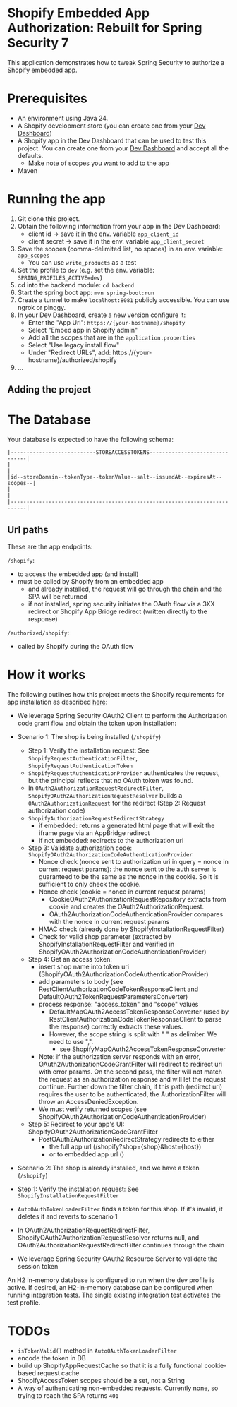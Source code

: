 # Shopify Embedded App Authorization: Rebuilt for Spring Security 7

This application demonstrates how to tweak Spring Security to authorize a Shopify embedded app.

# Prerequisites
- An environment using Java 24.
- A Shopify development store (you can create one from your [Dev Dashboard](https://dev.shopify.com/dashboard/))
- A Shopify app in the Dev Dashboard that can be used to test this project. You can create one from your [Dev Dashboard](https://dev.shopify.com/dashboard/) and accept all the defaults.
  - Make note of scopes you want to add to the app
- Maven

# Running the app
1. Git clone this project.
2. Obtain the following information from your app in the Dev Dashboard:
   - client id -> save it in the env. variable `app_client_id`
   - client secret -> save it in the env. variable `app_client_secret`
3. Save the scopes (comma-delimited list, no spaces) in an env. variable: `app_scopes`
   - You can use `write_products` as a test 
4. Set the profile to `dev` (e.g. set the env. variable: `SPRING_PROFILES_ACTIVE=dev`)
5. cd into the backend module: `cd backend`
5. Start the spring boot app: `mvn spring-boot:run`
6. Create a tunnel to make `localhost:8081` publicly accessible. You can use ngrok or pinggy.
7. In your Dev Dashboard, create a new version configure it:
   - Enter the "App Url": `https://{your-hostname}/shopify`
   - Select "Embed app in Shopify admin"
   - Add all the scopes that are in the `application.properties`
   - Select "Use legacy install flow"
   - Under "Redirect URLs", add: https://{your-hostname}/authorized/shopify
8. ...

## Adding the project


# The Database

Your database is expected to have the following schema:
```
|---------------------------STOREACCESSTOKENS-------------------------------|
|                                                                           |
|id--storeDomain--tokenType--tokenValue--salt--issuedAt--expiresAt--scopes--|
|                                                                           |
|---------------------------------------------------------------------------|
```

## Url paths
These are the app endpoints:

`/shopify`:
- to access the embedded app (and install)
- must be called by Shopify from an embedded app 
  - and already installed, the request will go through the chain and the SPA will be returned
  - if not installed, spring security initiates the OAuth flow via a 3XX redirect or Shopify App Bridge redirect (written directly to the response)

`/authorized/shopify`:
- called by Shopify during the OAuth flow


# How it works
The following outlines how this project meets the Shopify requirements for app installation as described [here](https://shopify.dev/docs/apps/build/authentication-authorization/access-tokens/authorization-code-grant):
- We leverage Spring Security OAuth2 Client to perform the Authorization code grant flow and obtain the token upon installation:
- Scenario 1: The shop is being installed (`/shopify`)
  - Step 1: Verify the installation request: See `ShopifyRequestAuthenticationFilter`, `ShopifyRequestAuthenticationToken`
  - `ShopifyRequestAuthenticationProvider` authenticates the request, but the principal reflects that no OAuth token was found.
  - In `OAuth2AuthorizationRequestRedirectFilter`, `ShopifyOAuth2AuthorizationRequestResolver` builds a `OAuth2AuthorizationRequest` for the redirect (Step 2: Request authorization code)
  - `ShopifyAuthorizationRequestRedirectStrategy`
    - if embedded: returns a generated html page that will exit the iframe page via an AppBridge redirect
    - if not embedded: redirects to the authorization uri
  - Step 3: Validate authorization code: `ShopifyOAuth2AuthorizationCodeAuthenticationProvider`
    - Nonce check (nonce sent to authorization uri in query = nonce in current request params): the nonce sent to the auth server is guaranteed to be the same as the nonce in the cookie. So it is sufficient to only check the cookie.
    - Nonce check (cookie = nonce in current request params)
      - CookieOAuth2AuthorizationRequestRepository extracts from cookie and creates the OAuth2AuthorizationRequest.
      - OAuth2AuthorizationCodeAuthenticationProvider compares with the nonce in current request params
    - HMAC check (already done by ShopifyInstallationRequestFilter)
    - Check for valid shop parameter (extracted by ShopifyInstallationRequestFilter and verified in ShopifyOAuth2AuthorizationCodeAuthenticationProvider)
  - Step 4: Get an access token:
    - insert shop name into token uri (ShopifyOAuth2AuthorizationCodeAuthenticationProvider)
    - add parameters to body (see RestClientAuthorizationCodeTokenResponseClient and DefaultOAuth2TokenRequestParametersConverter)
    - process response: "access_token" and "scope" values
      - DefaultMapOAuth2AccessTokenResponseConverter (used by RestClientAuthorizationCodeTokenResponseClient to parse the response) correctly extracts these values.
      - However, the scope string is split with " " as delimiter. We need to use ",".
        - see ShopifyMapOAuth2AccessTokenResponseConverter
    - Note: if the authorization server responds with an error, OAuth2AuthorizationCodeGrantFilter will redirect to redirect uri with error params. On the second pass, the filter will not match the request as an authorization response and will let the request continue. Further down the filter chain, if this path (redirect uri) requires the user to be authenticated, the AuthorizationFilter will throw an AccessDeniedException.
    - We must verify returned scopes (see ShopifyOAuth2AuthorizationCodeAuthenticationProvider)
  - Step 5: Redirect to your app's UI: ShopifyOAuth2AuthorizationCodeGrantFilter
    - PostOAuth2AuthorizationRedirectStrategy redirects to either
      - the full app url (/shopify?shop={shop}&host={host})
      - or to embedded app url ()

- Scenario 2: The shop is already installed, and we have a token (`/shopify`)
- Step 1: Verify the installation request: See `ShopifyInstallationRequestFilter`
- `AutoOAuthTokenLoaderFilter` finds a token for this shop. If it's invalid, it deletes it and reverts to scenario 1
- In OAuth2AuthorizationRequestRedirectFilter, ShopifyOAuth2AuthorizationRequestResolver returns null, and OAuth2AuthorizationRequestRedirectFilter continues through the chain

- We leverage Spring Security OAuth2 Resource Server to validate the session token

An H2 in-memory database is configured to run when the dev profile is active. 
If desired, an H2-in-memory database can be configured when running integration tests. The single existing integration test activates the test profile.

# TODOs
- `isTokenValid()` method in `AutoOAuthTokenLoaderFilter`
- encode the token in DB
-  build up ShopifyAppRequestCache so that it is a fully functional cookie-based request cache
- ShopifyAccessToken scopes should be a set, not a String
- A way of authenticating non-embedded requests. Currently none, so trying to reach the SPA returns `401`